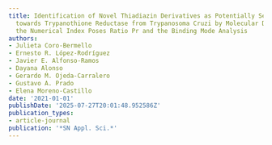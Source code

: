 ```yaml
---
title: Identification of Novel Thiadiazin Derivatives as Potentially Selective Inhibitors
  towards Trypanothione Reductase from Trypanosoma Cruzi by Molecular Docking Using
  the Numerical Index Poses Ratio Pr and the Binding Mode Analysis
authors:
- Julieta Coro-Bermello
- Ernesto R. López-Rodríguez
- Javier E. Alfonso-Ramos
- Dayana Alonso
- Gerardo M. Ojeda-Carralero
- Gustavo A. Prado
- Elena Moreno-Castillo
date: '2021-01-01'
publishDate: '2025-07-27T20:01:48.952586Z'
publication_types:
- article-journal
publication: '*SN Appl. Sci.*'
---
```

